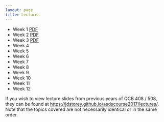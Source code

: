 ```yaml
---
layout: page
title: Lectures
---
```


- Week 1 [PDF](./lecture_notes/week1.pdf)
- Week 2 [PDF](./lecture_notes/week2.pdf)
- Week 3 [PDF](./lecture_notes/week3.pdf)
- Week 4
- Week 5
- Week 6
- Week 7
- Week 8
- Week 9
- Week 10
- Week 11
- Week 12


If you wish to view lecture slides from previous years of QCB 408 / 508, they can be found at <a href='https://jdstorey.github.io/asdscourse2017/lectures/' target='_blank'>https://jdstorey.github.io/asdscourse2017/lectures/</a>. Note that the topics covered are not necessarily identical or in the same order.
